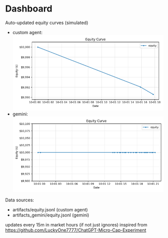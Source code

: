 # Dashboard

Auto-updated equity curves (simulated)

- custom agent: ![Equity Curve](artifacts/equity.png?v=dcc4656)
- gemini: ![Equity Curve (Gemini)](artifacts_gemini/equity.png?v=dcc4656)

Data sources:
- artifacts/equity.jsonl (custom agent)
- artifacts_gemini/equity.jsonl (gemini)

updates every 15m in market hours (if not just ignores)
inspired from https://github.com/LuckyOne7777/ChatGPT-Micro-Cap-Experiment